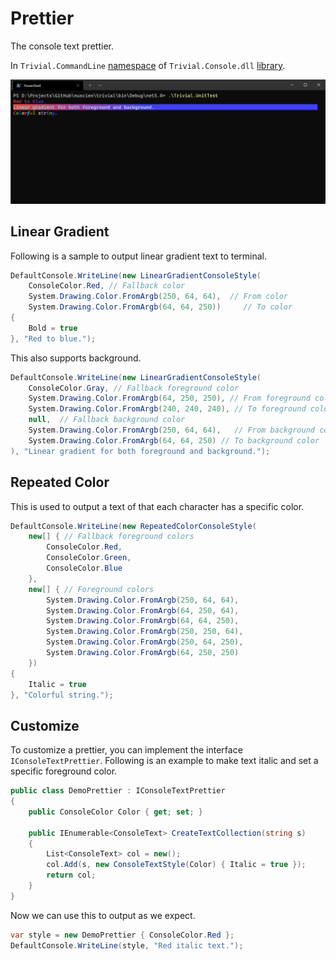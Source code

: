 # Prettier

The console text prettier.

In `Trivial.CommandLine` [namespace](../) of `Trivial.Console.dll` [library](../../).

![./Screenshot](screenshot1.jpg)

## Linear Gradient

Following is a sample to output linear gradient text to terminal.

```csharp
DefaultConsole.WriteLine(new LinearGradientConsoleStyle(
    ConsoleColor.Red, // Fallback color
    System.Drawing.Color.FromArgb(250, 64, 64),  // From color
    System.Drawing.Color.FromArgb(64, 64, 250))     // To color
{
    Bold = true
}, "Red to blue.");
```

This also supports background.

```csharp
DefaultConsole.WriteLine(new LinearGradientConsoleStyle(
    ConsoleColor.Gray, // Fallback foreground color
    System.Drawing.Color.FromArgb(64, 250, 250), // From foreground color
    System.Drawing.Color.FromArgb(240, 240, 240), // To foreground color
    null,  // Fallback background color
    System.Drawing.Color.FromArgb(250, 64, 64),   // From background color
    System.Drawing.Color.FromArgb(64, 64, 250) // To background color
), "Linear gradient for both foreground and background.");
```

## Repeated Color

This is used to output a text of that each character has a specific color.

```csharp
DefaultConsole.WriteLine(new RepeatedColorConsoleStyle(
    new[] { // Fallback foreground colors
        ConsoleColor.Red,
        ConsoleColor.Green,
        ConsoleColor.Blue
    },
    new[] { // Foreground colors
        System.Drawing.Color.FromArgb(250, 64, 64),
        System.Drawing.Color.FromArgb(64, 250, 64),
        System.Drawing.Color.FromArgb(64, 64, 250),
        System.Drawing.Color.FromArgb(250, 250, 64),
        System.Drawing.Color.FromArgb(250, 64, 250),
        System.Drawing.Color.FromArgb(64, 250, 250)
    })
{
    Italic = true
}, "Colorful string.");
```

## Customize

To customize a prettier, you can implement the interface `IConsoleTextPrettier`.
Following is an example to make text italic and set a specific foreground color.

```csharp
public class DemoPrettier : IConsoleTextPrettier
{
    public ConsoleColor Color { get; set; }

    public IEnumerable<ConsoleText> CreateTextCollection(string s)
    {
        List<ConsoleText> col = new();
        col.Add(s, new ConsoleTextStyle(Color) { Italic = true });
        return col;
    }
}
```

Now we can use this to output as we expect.

```csharp
var style = new DemoPrettier { ConsoleColor.Red };
DefaultConsole.WriteLine(style, "Red italic text.");
```
